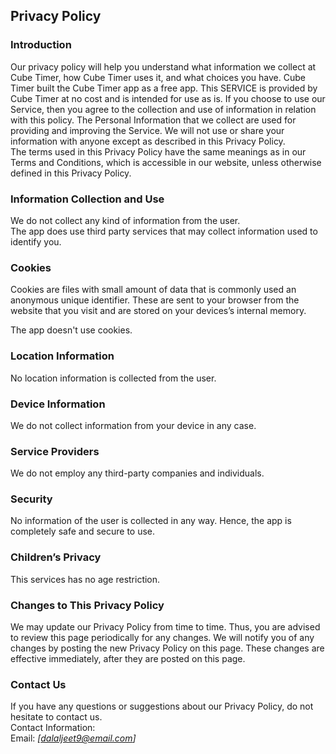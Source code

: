 Privacy Policy  
----------------

### Introduction  
Our privacy policy will help you understand what information we collect at Cube Timer, how Cube Timer uses it, and what choices you have.
Cube Timer built the Cube Timer app as a free app. This SERVICE is provided by Cube Timer at no cost and is intended for use as is.
If you choose to use our Service, then you agree to the collection and use of information in  relation with this policy. The Personal Information that we collect are used for providing and improving the Service. We will not use or share your information with anyone except as described in this Privacy Policy.  
The terms used in this Privacy Policy have the same meanings as in our Terms and Conditions, which is accessible in our website, unless otherwise  defined in this Privacy Policy.

### Information Collection and Use  
We do not collect any kind of information from the user.  
The app does use third party services that may collect information used to identify you. 

### Cookies  
Cookies are files with small amount of data that is commonly used an anonymous unique identifier. These are sent to your browser from the website that you visit and are stored on your devices’s internal memory.  

The app doesn't use cookies.  

### Location Information  
No location information is collected from the user.  

### Device Information  
We do not collect information from your device in any case.   

### Service Providers  
We do not employ any third-party companies and individuals.

### Security  
No information of the user is collected in any way. Hence, the app is completely safe and secure to use.  

### Children’s Privacy  
This services has no age restriction.

### Changes to This Privacy Policy  
We may update our Privacy Policy from time to time. Thus, you are advised to review this page periodically for any changes. We will notify you of any changes by posting the new Privacy Policy on this page. These changes are effective immediately, after they are posted on this page.  

### Contact Us  
If you have any questions or suggestions about our Privacy Policy, do not hesitate to contact us.  
Contact Information:  
Email: *[dalaljeet9@email.com]*  
